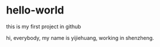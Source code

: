 # hello-world
this is my first project in github

hi, everybody, my name is yijiehuang, working in shenzheng.
